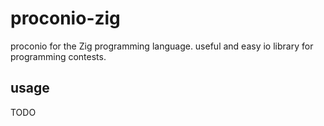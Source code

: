 # proconio-zig

proconio for the Zig programming language. useful and easy io library for programming contests.

## usage

TODO
